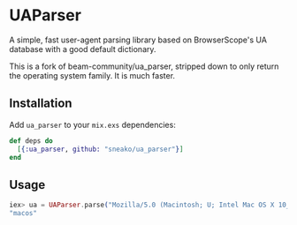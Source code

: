 # UAParser

A simple, fast user-agent parsing library based on BrowserScope's UA database with a good default dictionary.

This is a fork of beam-community/ua_parser, stripped down to only return the operating system family. It is much faster.

## Installation

Add `ua_parser` to your `mix.exs` dependencies:

```elixir
def deps do
  [{:ua_parser, github: "sneako/ua_parser"}]
end
```

## Usage

```elixir
iex> ua = UAParser.parse("Mozilla/5.0 (Macintosh; U; Intel Mac OS X 10_5_7; en-us) AppleWebKit/530.17 (KHTML, like Gecko) Version/4.0 Safari/530.17 Skyfire/2.0")
"macos"
```
